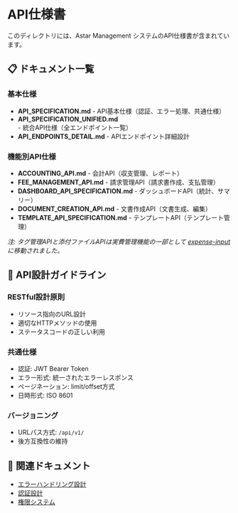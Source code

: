 # API仕様書

このディレクトリには、Astar Management システムのAPI仕様書が含まれています。

## 📋 ドキュメント一覧

### 基本仕様
- **API_SPECIFICATION.md** - API基本仕様（認証、エラー処理、共通仕様）
- **API_SPECIFICATION_UNIFIED.md** - 統合API仕様（全エンドポイント一覧）
- **API_ENDPOINTS_DETAIL.md** - APIエンドポイント詳細設計

### 機能別API仕様
- **ACCOUNTING_API.md** - 会計API（収支管理、レポート）
- **FEE_MANAGEMENT_API.md** - 請求管理API（請求書作成、支払管理）
- **DASHBOARD_API_SPECIFICATION.md** - ダッシュボードAPI（統計、サマリー）
- **DOCUMENT_CREATION_API.md** - 文書作成API（文書生成、編集）
- **TEMPLATE_API_SPECIFICATION.md** - テンプレートAPI（テンプレート管理）

*注: タグ管理APIと添付ファイルAPIは実費管理機能の一部として [expense-input](../04-feature-specs/expense-input/) に移動されました。*

## 🔗 API設計ガイドライン

### RESTful設計原則
- リソース指向のURL設計
- 適切なHTTPメソッドの使用
- ステータスコードの正しい利用

### 共通仕様
- 認証: JWT Bearer Token
- エラー形式: 統一されたエラーレスポンス
- ページネーション: limit/offset方式
- 日時形式: ISO 8601

### バージョニング
- URLパス方式: `/api/v1/`
- 後方互換性の維持

## 📝 関連ドキュメント
- [エラーハンドリング設計](../05-system-design/error-handling-design.md)
- [認証設計](../02-auth-security/auth-hybrid-architecture.md)
- [権限システム](../02-auth-security/permission-system-design.md)